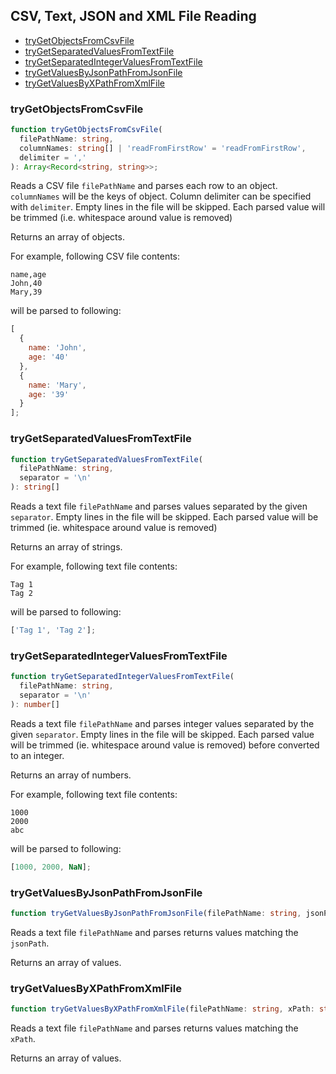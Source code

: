 ## CSV, Text, JSON and XML File Reading

- [tryGetObjectsFromCsvFile](#trygetobjectsfromcsvfile)
- [tryGetSeparatedValuesFromTextFile](#trygetseparatedvaluesfromtextfile)
- [tryGetSeparatedIntegerValuesFromTextFile](#trygetseparatedintegervaluesfromtextfile)
- [tryGetValuesByJsonPathFromJsonFile](#trygetvaluesbyjsonpathfromjsonfile)
- [tryGetValuesByXPathFromXmlFile](#trygetvaluesbyxpathfromxmlfile)

### <a name="trygetobjectsfromcsvfile"></a> tryGetObjectsFromCsvFile
```ts
function tryGetObjectsFromCsvFile(
  filePathName: string,
  columnNames: string[] | 'readFromFirstRow' = 'readFromFirstRow',
  delimiter = ','
): Array<Record<string, string>>;
```

Reads a CSV file `filePathName` and parses each row to an object. `columnNames` will be the keys of object.
Column delimiter can be specified with `delimiter`.
Empty lines in the file will be skipped.
Each parsed value will be trimmed (i.e. whitespace around value is removed)

Returns an array of objects.

For example, following CSV file contents:

```
name,age
John,40
Mary,39
```

will be parsed to following:

```js
[
  {
    name: 'John',
    age: '40'
  },
  {
    name: 'Mary',
    age: '39'
  }
];
```

### <a name="trygetseparatedvaluesfromtextfile"></a> tryGetSeparatedValuesFromTextFile
```ts
function tryGetSeparatedValuesFromTextFile(
  filePathName: string,
  separator = '\n'
): string[]
```

Reads a text file `filePathName` and parses values separated by the given `separator`.
Empty lines in the file will be skipped.
Each parsed value will be trimmed (ie. whitespace around value is removed)

Returns an array of strings.

For example, following text file contents:

```
Tag 1
Tag 2
```

will be parsed to following:

```js
['Tag 1', 'Tag 2'];
```

### <a name="trygetseparatedintegervaluesfromtextfile"></a> tryGetSeparatedIntegerValuesFromTextFile
```ts
function tryGetSeparatedIntegerValuesFromTextFile(
  filePathName: string,
  separator = '\n'
): number[]
```

Reads a text file `filePathName` and parses integer values separated by the given `separator`.
Empty lines in the file will be skipped.
Each parsed value will be trimmed (ie. whitespace around value is removed) before converted to an integer.

Returns an array of numbers.

For example, following text file contents:

```
1000
2000
abc
```

will be parsed to following:

```js
[1000, 2000, NaN];
```

### <a name="trygetvaluesbyjsonpathfromjsonfile"></a> tryGetValuesByJsonPathFromJsonFile
```ts
function tryGetValuesByJsonPathFromJsonFile(filePathName: string, jsonPath: string): any[]
```

Reads a text file `filePathName` and parses returns values matching the `jsonPath`.

Returns an array of values.

### <a name="trygetvaluesbyxpathfromxmlfile"></a> tryGetValuesByXPathFromXmlFile
```ts
function tryGetValuesByXPathFromXmlFile(filePathName: string, xPath: string): any[]
```

Reads a text file `filePathName` and parses returns values matching the `xPath`.

Returns an array of values.

